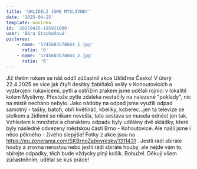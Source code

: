 ```yaml
---
title: 'UKLIDILI JSME MYSLIVNU!'
date: '2025-04-25'
template: novinka
id: '20250425-195921000'
user: 'Bára Stachoňová'
pictures:
    - name: '1745603578664_1.jpg'
      ratio: '6'
    - name: '1745603578664_2.jpg'
      ratio: '6'
---
```

Již třetím rokem se náš oddíl zúčastnil akce Ukliďme Česko! V úterý 22.4.2025 se více jak čtyři desítky žabiňáků sešly v Kohoutovicích a vyzbrojeni rukavicemi, pytli a ostřížím zrakem jsme udělali rojnici v lokalitě kolem Myslivny. Přestože pytle zdaleka nestačily na nalezené "poklady", nic na místě necháno nebylo. Jako nádoby na odpad jsme využili odpad samotný - tašky, batoh, obří květináč, kbelíky, koberec...jen ta televize se stolkem a židlemi se nikam nevešla, tato sestava se musela odnést jen tak. Vzhledem k množství a charakteru odpadu byly udělány dvě skládky, které byly následně odvezeny městskou částí Brno - Kohoutovice. Ale našli jsme i něco pěkného - živého slepýše!
Fotky z akce jsou na https://eu.zonerama.com/SKBrnoZabovresky/1311431 .
Jestli rádi sbíráte houby a zrovna nerostou nebo jestli rádi sbíráte houby, ale nejde vám to, sbírejte odpadky, těch  bude vždycky plný košík. Bohužel.
Děkuji všem zúčastněním, udělal se kus práce!
